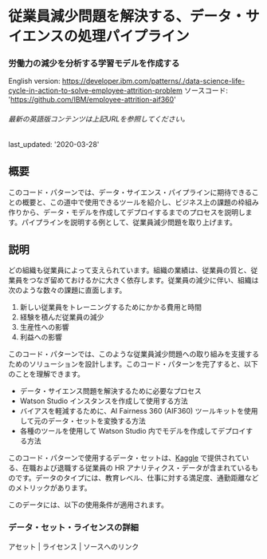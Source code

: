 # 従業員減少問題を解決する、データ・サイエンスの処理パイプライン

### 労働力の減少を分析する学習モデルを作成する

English version: https://developer.ibm.com/patterns/./data-science-life-cycle-in-action-to-solve-employee-attrition-problem
  ソースコード: 'https://github.com/IBM/employee-attrition-aif360'

###### 最新の英語版コンテンツは上記URLを参照してください。
last_updated: '2020-03-28'

 
## 概要

このコード・パターンでは、データ・サイエンス・パイプラインに期待できることの概要と、この道中で使用できるツールを紹介し、ビジネス上の課題の枠組み作りから、データ・モデルを作成してデプロイするまでのプロセスを説明します。パイプラインを説明する例として、従業員減少問題を取り上げます。

## 説明

どの組織も従業員によって支えられています。組織の業績は、従業員の質と、従業員をつなぎ留めておけるかに大きく依存します。従業員の減少に伴い、組織は次のような数々の課題に直面します。

1. 新しい従業員をトレーニングするためにかかる費用と時間
1. 経験を積んだ従業員の減少
1. 生産性への影響
1. 利益への影響

このコード・パターンでは、このような従業員減少問題への取り組みを支援するためのソリューションを設計します。このコード・パターンを完了すると、以下のことを理解できます。

* データ・サイエンス問題を解決するために必要なプロセス
* Watson Studio インスタンスを作成して使用する方法
* バイアスを軽減するために、AI Fairness 360 (AIF360) ツールキットを使用して元のデータ・セットを変換する方法
* 各種のツールを使用して Watson Studio 内でモデルを作成してデプロイする方法

このコード・パターンで使用するデータ・セットは、[Kaggle](https://www.kaggle.com) で提供されている、在職および退職する従業員の HR アナリティクス・データが含まれているものです。データのタイプには、教育レベル、仕事に対する満足度、通勤距離などのメトリックがあります。

このデータには、以下の使用条件が適用されます。

### データ・セット・ライセンスの詳細

アセット | ライセンス | ソースへのリンク
